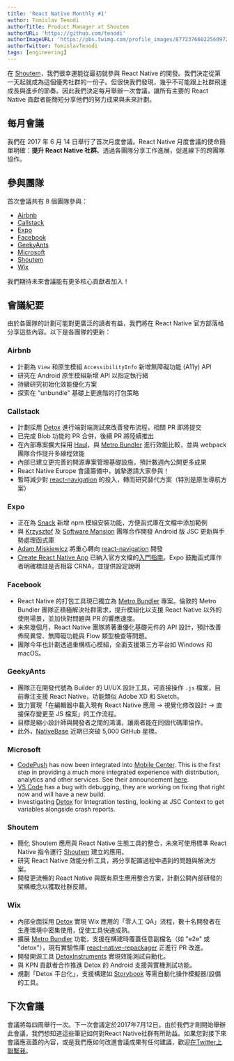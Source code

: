 ```yaml
---
title: 'React Native Monthly #1'
author: Tomislav Tenodi
authorTitle: Product Manager at Shoutem
authorURL: 'https://github.com/tenodi'
authorImageURL: 'https://pbs.twimg.com/profile_images/877237660225609729/bKFDwfAq.jpg'
authorTwitter: TomislavTenodi
tags: [engineering]
---
```


在 [Shoutem](https://shoutem.github.io/)，我們很幸運能從最初就參與 React Native 的開發。我們決定從第一天起就成為這個優秀社群的一份子。但很快我們發現，幾乎不可能跟上社群飛速成長與進步的節奏。因此我們決定每月舉辦一次會議，讓所有主要的 React Native 貢獻者能簡短分享他們的努力成果與未來計劃。

## 每月會議

我們在 2017 年 6 月 14 日舉行了首次月度會議。React Native 月度會議的使命簡單明確：**提升 React Native 社群**。透過各團隊分享工作進展，促進線下的跨團隊協作。

## 參與團隊

首次會議共有 8 個團隊參與：

- [Airbnb](https://github.com/airbnb)
- [Callstack](https://github.com/callstack-io)
- [Expo](https://github.com/expo)
- [Facebook](https://github.com/facebook)
- [GeekyAnts](https://github.com/GeekyAnts)
- [Microsoft](https://github.com/microsoft)
- [Shoutem](https://github.com/shoutem)
- [Wix](https://github.com/wix)

我們期待未來會議能有更多核心貢獻者加入！

## 會議紀要

由於各團隊的計劃可能對更廣泛的讀者有益，我們將在 React Native 官方部落格分享這些內容。以下是各團隊的更新：

### Airbnb

- 計劃為 `View` 和原生模組 `AccessibilityInfo` 新增無障礙功能 (A11y) API
- 研究在 Android 原生模組新增 API 以指定執行緒
- 持續研究初始化效能優化方案
- 探索在 "unbundle" 基礎上更進階的打包策略

### Callstack

- 計劃採用 [Detox](https://github.com/wix/detox) 進行端對端測試來改善發布流程，相關 PR 即將提交
- 已完成 Blob 功能的 PR 合併，後續 PR 將陸續推出
- 在內部專案擴大採用 [Haul](https://github.com/callstack-io/haul)，與 [Metro Bundler](https://github.com/facebook/metro-bundler) 進行效能比較，並與 webpack 團隊合作提升多線程效能
- 內部已建立更完善的開源專案管理基礎設施，預計數週內公開更多成果
- React Native Europe 會議籌備中，誠摯邀請大家參與！
- 暫時減少對 [react-navigation](https://github.com/react-community/react-navigation) 的投入，轉而研究替代方案（特別是原生導航方案）

### Expo

- 正在為 [Snack](https://snack.expo.io/) 新增 npm 模組安裝功能，方便函式庫在文檔中添加範例
- 與 [Krzysztof](https://github.com/kmagiera) 及 [Software Mansion](https://github.com/software-mansion) 團隊合作開發 Android 版 JSC 更新與手勢處理函式庫
- [Adam Miskiewicz](https://github.com/skevy) 將重心轉向 [react-navigation](https://github.com/react-community/react-navigation) 開發
- [Create React Native App](https://github.com/react-community/create-react-native-app) 已納入官方文檔的[入門指南](/docs/getting-started)。Expo 鼓勵函式庫作者明確標註是否相容 CRNA，並提供設定說明

### Facebook

- React Native 的打包工具現已獨立為 [Metro Bundler](https://github.com/facebook/metro) 專案。倫敦的 Metro Bundler 團隊正積極解決社群需求，提升模組化以支援 React Native 以外的使用場景，並加快對問題與 PR 的響應速度。
- 未來幾個月，React Native 團隊將著重優化基礎元件的 API 設計，預計改善佈局異常、無障礙功能與 Flow 類型檢查等問題。
- 團隊今年也計劃透過重構核心模組，全面支援第三方平台如 Windows 和 macOS。

### GeekyAnts

- 團隊正在開發代號為 Builder 的 UI/UX 設計工具，可直接操作 `.js` 檔案，目前專注支援 React Native，功能類似 Adobe XD 和 Sketch。
- 致力實現「在編輯器中載入現有 React Native 應用 → 視覺化修改設計 → 直接保存變更至 JS 檔案」的工作流程。
- 目標是縮小設計師與開發者之間的鴻溝，讓兩者能在同個代碼庫協作。
- 此外，[NativeBase](https://github.com/GeekyAnts/NativeBase) 近期已突破 5,000 GitHub 星標。

### Microsoft

- [CodePush](https://github.com/Microsoft/code-push) has now been integrated into [Mobile Center](https://mobile.azure.com/). This is the first step in providing a much more integrated experience with distribution, analytics and other services. See their announcement [here](https://microsoft.github.io/code-push/articles/CodePushOnMobileCenter.html).
- [VS Code](https://github.com/Microsoft/vscode) has a bug with debugging, they are working on fixing that right now and will have a new build.
- Investigating [Detox](https://github.com/wix/detox) for Integration testing, looking at JSC Context to get variables alongside crash reports.

### Shoutem

- 簡化 Shoutem 應用與 React Native 生態工具的整合，未來可使用標準 React Native 指令運行 [Shoutem](https://shoutem.github.io/) 建立的應用。
- 研究 React Native 效能分析工具，將分享配置過程中遇到的問題與解決方案。
- 開發更流暢的 React Native 與既有原生應用整合方案，計劃公開內部研發的架構概念以獲取社群反饋。

### Wix

- 內部全面採用 [Detox](https://github.com/wix/detox) 實現 Wix 應用的「零人工 QA」流程，數十名開發者在生產環境中密集使用，促使工具快速成熟。
- 擴展 [Metro Bundler](https://github.com/facebook/metro) 功能，支援在構建時覆蓋任意副檔名（如 "e2e" 或 "detox"），現有實驗性庫 [react-native-repackager](https://github.com/wix/react-native-repackager) 正進行 PR 改進。
- 開發開源工具 [DetoxInstruments](https://github.com/wix/DetoxInstruments) 實現效能測試自動化。
- 與 KPN 貢獻者合作推進 Detox 的 Android 支援與實機測試功能。
- 規劃「Detox 平台化」，支援構建如 [Storybook](https://github.com/storybooks/react-native-storybook) 等需自動化操作模擬器/設備的工具。

## 下次會議

會議將每四周舉行一次。下一次會議定於2017年7月12日。由於我們才剛開始舉辦此會議，我們想知道這些筆記如何對React Native社群有所助益。如果您對接下來會議應涵蓋的內容，或是我們應如何改進會議成果有任何建議，歡迎[在Twitter上聯繫我](https://twitter.com/TomislavTenodi)。